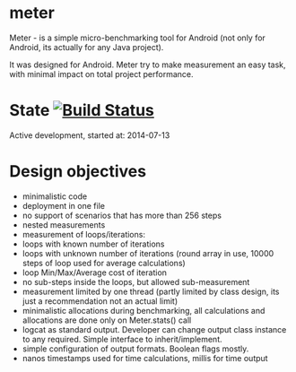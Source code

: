 # meter

Meter - is a simple micro-benchmarking tool for Android (not only for Android, its actually for any Java project). 

It was designed for Android. Meter try to make measurement an easy task, with minimal impact on total project performance.

# State [![Build Status](https://secure.travis-ci.org/OleksandrKucherenko/meter.png?branch=master)](https://travis-ci.org/OleksandrKucherenko/meter)

Active development, started at: 2014-07-13

# Design objectives

* minimalistic code
* deployment in one file
* no support of scenarios that has more than 256 steps
* nested measurements
* measurement of loops/iterations:
* loops with known number of iterations
* loops with unknown number of iterations (round array in use, 10000 steps of loop used for average calculations)
* loop Min/Max/Average cost of iteration
* no sub-steps inside the loops, but allowed sub-measurement
* measurement limited by one thread (partly limited by class design, its just a recommendation not an actual limit)
* minimalistic allocations during benchmarking, all calculations and allocations are done only on Meter.stats() call
* logcat as standard output.  Developer can change output class instance to any required. Simple interface to inherit/implement. 
* simple configuration of output formats. Boolean flags mostly.
* nanos timestamps used for time calculations, millis for time output
